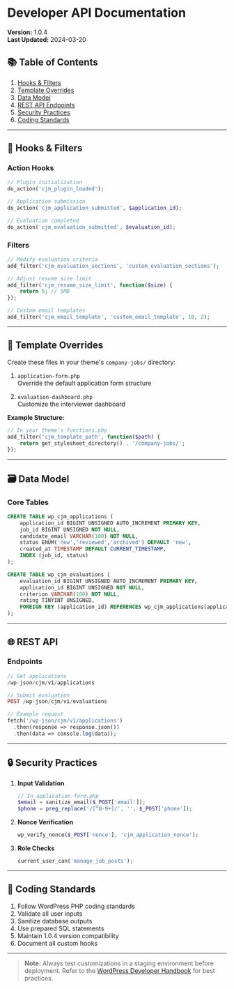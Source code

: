 # Developer API Documentation
**Version:** 1.0.4  
**Last Updated:** 2024-03-20

## 📚 Table of Contents
1. [Hooks & Filters](#hooks-filters)
2. [Template Overrides](#template-overrides)
3. [Data Model](#data-model)
4. [REST API Endpoints](#rest-api)
5. [Security Practices](#security)
6. [Coding Standards](#coding-standards)

---

## 🔌 Hooks & Filters
### Action Hooks
```php
// Plugin initialization
do_action('cjm_plugin_loaded');

// Application submission
do_action('cjm_application_submitted', $application_id);

// Evaluation completed
do_action('cjm_evaluation_submitted', $evaluation_id);
```

### Filters
```php
// Modify evaluation criteria
add_filter('cjm_evaluation_sections', 'custom_evaluation_sections');

// Adjust resume size limit
add_filter('cjm_resume_size_limit', function($size) {
    return 5; // 5MB
});

// Custom email templates
add_filter('cjm_email_template', 'custom_email_template', 10, 2);
```

---

## 🎨 Template Overrides
Create these files in your theme's `company-jobs/` directory:

1. `application-form.php`  
   Override the default application form structure

2. `evaluation-dashboard.php`  
   Customize the interviewer dashboard

**Example Structure:**
```php
// In your theme's functions.php
add_filter('cjm_template_path', function($path) {
    return get_stylesheet_directory() . '/company-jobs/';
});
```

---

## 🗃️ Data Model
### Core Tables
```sql
CREATE TABLE wp_cjm_applications (
    application_id BIGINT UNSIGNED AUTO_INCREMENT PRIMARY KEY,
    job_id BIGINT UNSIGNED NOT NULL,
    candidate_email VARCHAR(100) NOT NULL,
    status ENUM('new','reviewed','archived') DEFAULT 'new',
    created_at TIMESTAMP DEFAULT CURRENT_TIMESTAMP,
    INDEX (job_id, status)
);

CREATE TABLE wp_cjm_evaluations (
    evaluation_id BIGINT UNSIGNED AUTO_INCREMENT PRIMARY KEY,
    application_id BIGINT UNSIGNED NOT NULL,
    criterion VARCHAR(100) NOT NULL,
    rating TINYINT UNSIGNED,
    FOREIGN KEY (application_id) REFERENCES wp_cjm_applications(application_id)
);
```

---

## 🌐 REST API
### Endpoints
```php
// Get applications
/wp-json/cjm/v1/applications

// Submit evaluation
POST /wp-json/cjm/v1/evaluations

// Example request
fetch('/wp-json/cjm/v1/applications')
  .then(response => response.json())
  .then(data => console.log(data));
```

---

## 🔒 Security Practices
1. **Input Validation**
   ```php
   // In application-form.php
   $email = sanitize_email($_POST['email']);
   $phone = preg_replace('/[^0-9+]/', '', $_POST['phone']);
   ```

2. **Nonce Verification**
   ```php
   wp_verify_nonce($_POST['nonce'], 'cjm_application_nonce');
   ```

3. **Role Checks**
   ```php
   current_user_can('manage_job_posts');
   ```

---

## 📝 Coding Standards
1. Follow WordPress PHP coding standards
2. Validate all user inputs
3. Sanitize database outputs
4. Use prepared SQL statements
5. Maintain 1.0.4 version compatibility
6. Document all custom hooks

---

> **Note:** Always test customizations in a staging environment before deployment. Refer to the [WordPress Developer Handbook](https://developer.wordpress.org/) for best practices.
